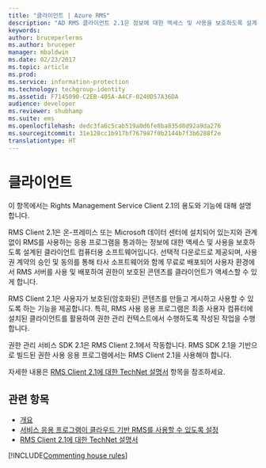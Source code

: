 ```yaml
---
title: "클라이언트 | Azure RMS"
description: "AD RMS 클라이언트 2.1은 정보에 대한 액세스 및 사용을 보호하도록 설계된 클라이언트 컴퓨터용 소프트웨어입니다."
keywords: 
author: bruceperlerms
ms.author: bruceper
manager: mbaldwin
ms.date: 02/23/2017
ms.topic: article
ms.prod: 
ms.service: information-protection
ms.technology: techgroup-identity
ms.assetid: F7145090-C2EB-405A-A4CF-0240D57A36DA
audience: developer
ms.reviewer: shubhamp
ms.suite: ems
ms.openlocfilehash: dedc3fa6c5cab519a0d6fe8ba835d8d92a9da276
ms.sourcegitcommit: 31e128cc1b917bf767987f0b2144b7f3b6288f2e
translationtype: HT
---
```

# <a name="client"></a>클라이언트

이 항목에서는 Rights Management Service Client 2.1의 용도와 기능에 대해 설명합니다.

RMS Client 2.1은 온-프레미스 또는 Microsoft 데이터 센터에 설치되어 있는지와 관계없이 RMS를 사용하는 응용 프로그램을 통과하는 정보에 대한 액세스 및 사용을 보호하도록 설계된 클라이언트 컴퓨터용 소프트웨어입니다. 선택적 다운로드로 제공되며, 사용권 계약의 승인 및 동의를 통해 타사 소프트웨어와 함께 무료로 배포되어 사용자 환경에서 RMS 서버를 사용 및 배포하여 권한이 보호된 콘텐츠를 클라이언트가 액세스할 수 있게 합니다.

RMS Client 2.1은 사용자가 보호된(암호화된) 콘텐츠를 만들고 게시하고 사용할 수 있도록 하는 기능을 제공합니다. 특히, RMS 사용 응용 프로그램은 최종 사용자 컴퓨터에 설치된 클라이언트를 활용하여 권한 관리 컨텍스트에서 수행하도록 작성된 작업을 수행합니다.

권한 관리 서비스 SDK 2.1은 RMS Client 2.1에서 작동합니다. RMS SDK 2.1을 기반으로 빌드된 권한 사용 응용 프로그램에서는 RMS Client 2.1을 사용해야 합니다.

자세한 내용은 [RMS Client 2.1에 대한 TechNet 설명서](https://TechNet.Microsoft.Com/library/jj159267(WS.10).aspx) 항목을 참조하세요.

## <a name="related-topics"></a>관련 항목

* [개요](ad-rms-overview.md)
* [서비스 응용 프로그램이 클라우드 기반 RMS를 사용할 수 있도록 설정](how-to-use-file-api-with-aadrm-cloud.md)
* [RMS Client 2.1에 대한 TechNet 설명서](https://TechNet.Microsoft.Com/en-us/library/jj159267(WS.10).aspx)

[!INCLUDE[Commenting house rules](../includes/houserules.md)]